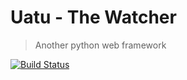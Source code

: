 # Uatu - The Watcher
> Another python web framework

[![Build Status](https://travis-ci.org/hmleal/uatu.svg?branch=master)](https://travis-ci.org/hmleal/uatu)
